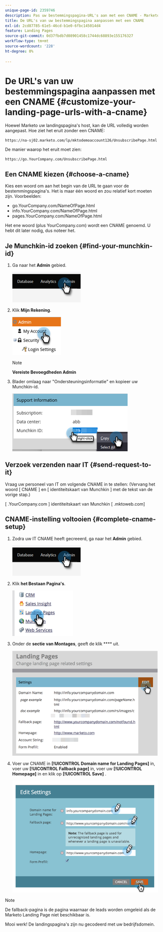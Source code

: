 ```yaml
---
unique-page-id: 2359746
description: Pas uw bestemmingspagina-URL's aan met een CNAME - Marketo Docs - Productdocumentatie
title: De URL's van uw bestemmingspagina aanpassen met een CNAME
exl-id: 2cd87785-61e5-46cd-b1e0-6fbc145014d4
feature: Landing Pages
source-git-commit: 0d37fbdb7d08901458c1744dc68893e155176327
workflow-type: tm+mt
source-wordcount: '228'
ht-degree: 0%

---
```


# De URL&#39;s van uw bestemmingspagina aanpassen met een CNAME {#customize-your-landing-page-urls-with-a-cname}

Hoewel Marketo uw landingspagina&#39;s host, kan de URL volledig worden aangepast. Hoe ziet het eruit zonder een CNAME:

`https://na-sj02.marketo.com/lp/mktodemoaccount126/UnsubscribePage.html`

De manier waarop het eruit moet zien:

`https://go.YourCompany.com/UnsubscribePage.html`

## Een CNAME kiezen {#choose-a-cname}

Kies een woord om aan het begin van de URL te gaan voor de bestemmingspagina&#39;s. Het is maar één woord en zou relatief kort moeten zijn. Voorbeelden:

* go.YourCompany.com/NameOfPage.html
* info.YourCompany.com/NameOfPage.html
* pages.YourCompany.com/NameOfPage.html

Het ene woord (plus YourCompany.com) wordt een CNAME genoemd. U hebt dit later nodig, dus noteer het.

## Je Munchkin-id zoeken {#find-your-munchkin-id}

1. Ga naar het **Admin** gebied.

   ![](assets/customize-your-landing-page-urls-with-a-cname-1.png)

1. Klik **Mijn Rekening**.

   ![](assets/customize-your-landing-page-urls-with-a-cname-2.png)

   >[!NOTE]
   >
   >**Vereiste Bevoegdheden Admin**

1. Blader omlaag naar &quot;Ondersteuningsinformatie&quot; en kopieer uw Munchkin-id.

   ![](assets/customize-your-landing-page-urls-with-a-cname-3.png)

## Verzoek verzenden naar IT {#send-request-to-it}

Vraag uw personeel van IT om volgende CNAME in te stellen: (Vervang het woord [ CNAME ] en [ identiteitskaart van Munchkin ] met de tekst van de vorige stap.)

[ .YourCompany.com ] identiteitskaart van Munchkin [ .mktoweb.com]

## CNAME-instelling voltooien {#complete-cname-setup}

1. Zodra uw IT CNAME heeft gecreeerd, ga naar het **Admin** gebied.

   ![](assets/customize-your-landing-page-urls-with-a-cname-4.png)

1. Klik **het Bestaan Pagina&#39;s**.

   ![](assets/customize-your-landing-page-urls-with-a-cname-5.png)

1. Onder de **sectie van Montages**, geeft de klik **** uit.

   ![](assets/customize-your-landing-page-urls-with-a-cname-6.png)

1. Voer uw CNAME in **[!UICONTROL Domain name for Landing Pages]** in, voer uw **[!UICONTROL Fallback page]** in, voer uw **[!UICONTROL Homepage]** in en klik op **[!UICONTROL Save]** .

   ![](assets/customize-your-landing-page-urls-with-a-cname-7.png)

>[!NOTE]
>
>De fallback-pagina is de pagina waarnaar de leads worden omgeleid als de Marketo Landing Page niet beschikbaar is.

Mooi werk! De landingspagina&#39;s zijn nu gecodeerd met uw bedrijfsdomein.
